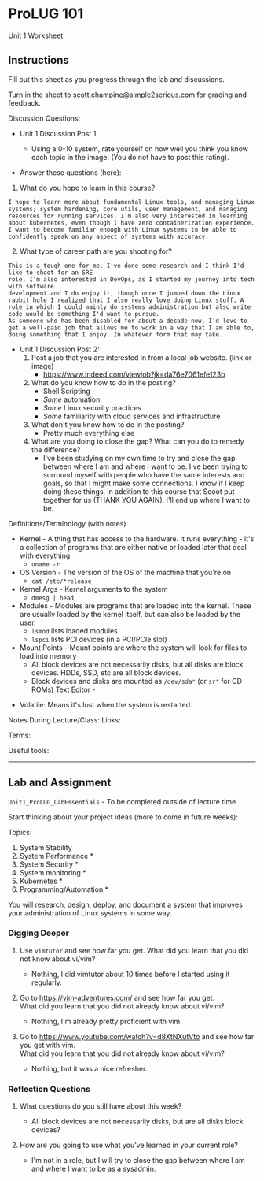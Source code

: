 
# ProLUG 101
Unit 1 Worksheet

## Instructions
Fill out this sheet as you progress through the lab and discussions.  
 
Turn in the sheet to scott.champine@simple2serious.com for grading and feedback.

Discussion Questions:

* Unit 1 Discussion Post 1:
    * Using a 0-10 system, rate yourself on how well you think 
      you know each topic in the image. (You do not have to post this rating).  

* Answer these questions (here): 

1.	What do you hope to learn in this course?

```plaintext
I hope to learn more about fundamental Linux tools, and managing Linux systems; system hardening, core utils, user management, and managing resources for running services. I'm also very interested in learning about kubernetes, even though I have zero containerization experience.
I want to become familiar enough with Linux systems to be able to confidently speak on any aspect of systems with accuracy. 
```

2.	What type of career path are you shooting for?

```plaintext
This is a tough one for me. I've done some research and I think I'd like to shoot for an SRE
role. I'm also interested in DevOps, as I started my journey into tech with software
development and I do enjoy it, though once I jumped down the Linux rabbit hole I realized that I also really love doing Linux stuff. A role in which I could mainly do systems administration but also write code would be something I'd want to pursue. 
As someone who has been disabled for about a decade now, I'd love to get a well-paid job that allows me to work in a way that I am able to, doing something that I enjoy. In whatever form that may take. 
```

* Unit 1 Discussion Post 2: 
    1.	Post a job that you are interested in from a local job website. (link or image)
        * https://www.indeed.com/viewjob?jk=da76e7061efe123b
    2.	What do you know how to do in the posting?
        * Shell Scripting
        * _Some_ automation
        * _Some_ Linux security practices
        * _Some_ familiarity with cloud services and infrastructure
    3.	What don't you know how to do in the posting?
        * Pretty much everything else
    4.	What are you doing to close the gap? What can you do to remedy the difference?
        * I've been studying on my own time to try and close the gap between where I am and where I want to be. I've been trying to surround myself with people who have the same interests and goals, so that I might make some connections. I know if I keep doing these things, in addition to this course that Scoot put together for us (THANK YOU AGAIN), I'll end up where I want to be.

Definitions/Terminology (with notes)

* Kernel - A thing that has access to the hardware. It runs everything - it's a
  collection of programs that are either native or loaded later that deal with
  everything.
    * `uname -r`
* OS Version - The version of the OS of the machine that you're on
    * `cat /etc/*release`
* Kernel Args - Kernel arguments to the system
    * `dmesg | head`
* Modules - Modules are programs that are loaded into the kernel. 
            These are usually loaded by the kernel itself, but can also be loaded
            by the user.  
    * `lsmod` lists loaded modules
    * `lspci` lists PCI devices (in a PCI/PCIe slot)
* Mount Points - Mount points are where the system will look for files to load into memory
    * All block devices are not necessarily disks, but all disks are block devices. HDDs, SSD, etc are all block
      devices.
    * Block devices and disks are mounted as `/dev/sda*` (or `sr*` for CD ROMs)
Text Editor - 

- Volatile: Means it's lost when the system is restarted.  
    

Notes During Lecture/Class:
Links:

Terms:

Useful tools:

---

## Lab and Assignment
`Unit1_ProLUG_LabEssentials` - To be completed outside of lecture time

Start thinking about your project ideas (more to come in future weeks):

Topics:
1.	System Stability  
2.	System Performance  *
3.	System Security  *
4.	System monitoring  *
5.	Kubernetes  *
6.	Programming/Automation  *

You will research, design, deploy, and document a system that improves your 
administration of Linux systems in some way.

### Digging Deeper
1.	Use `vimtutor` and see how far you get. What did you learn that you did not know about vi/vim?
    * Nothing, I did vimtutor about 10 times before I started using it regularly.

2.	Go to https://vim-adventures.com/ and see how far you get.  
    What did you learn that you did not already know about vi/vim?
    * Nothing, I'm already pretty proficient with vim.

3.	Go to https://www.youtube.com/watch?v=d8XtNXutVto and see how far you get with vim.  
    What did you learn that you did not already know about vi/vim?
    * Nothing, but it was a nice refresher.


### Reflection Questions
1.	What questions do you still have about this week?
    * All block devices are not necessarily disks, but are all disks block devices?

2.	How are you going to use what you’ve learned in your current role?
    * I'm not in a role, but I will try to close the gap between where I am and where I
      want to be as a sysadmin.



